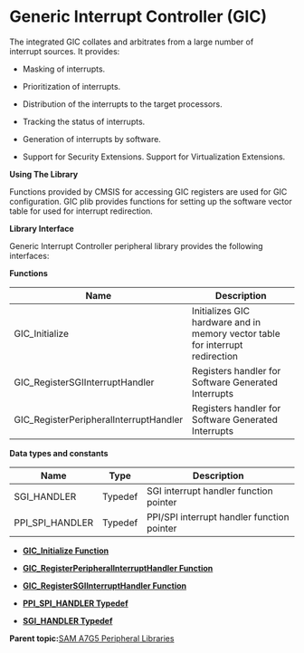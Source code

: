 # Generic Interrupt Controller \(GIC\)

The integrated GIC collates and arbitrates from a large number of<br />interrupt sources. It provides:

-   Masking of interrupts.

-   Prioritization of interrupts.

-   Distribution of the interrupts to the target processors.

-   Tracking the status of interrupts.

-   Generation of interrupts by software.

-   Support for Security Extensions. Support for Virtualization Extensions.


**Using The Library**

Functions provided by CMSIS for accessing GIC registers are used for GIC configuration. GIC plib provides functions for setting up the software vector table for used for interrupt redirection.

**Library Interface**

Generic Interrupt Controller peripheral library provides the following interfaces:

**Functions**

|Name|Description|
|----|-----------|
|GIC\_Initialize|Initializes GIC hardware and in memory vector table for interrupt redirection|
|GIC\_RegisterSGIInterruptHandler|Registers handler for Software Generated Interrupts|
|GIC\_RegisterPeripheralInterruptHandler|Registers handler for Software Generated Interrupts|

**Data types and constants**

|Name|Type|Description|
|----|----|-----------|
|SGI\_HANDLER|Typedef|SGI interrupt handler function pointer|
|PPI\_SPI\_HANDLER|Typedef|PPI/SPI interrupt handler function pointer|

-   **[GIC\_Initialize Function](GUID-33044EFE-9FA9-4292-BA58-25488B060086.md)**  

-   **[GIC\_RegisterPeripheralInterruptHandler Function](GUID-7274700A-2402-4767-AACF-78F820D45A0A.md)**  

-   **[GIC\_RegisterSGIInterruptHandler Function](GUID-B35426CA-04F8-4779-B4D6-C10F6D17607C.md)**  

-   **[PPI\_SPI\_HANDLER Typedef](GUID-3F06A0FA-A60A-4DF2-8529-7CA438464F7F.md)**  

-   **[SGI\_HANDLER Typedef](GUID-BEE989B1-F7DA-405F-BFF8-922C30189A9B.md)**  


**Parent topic:**[SAM A7G5 Peripheral Libraries](GUID-7EEB1AC5-4BFF-4259-97AD-8CF7367D7973.md)

